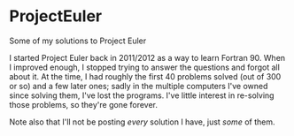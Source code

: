 # ProjectEuler
Some of my solutions to Project Euler

I started Project Euler back in 2011/2012 as a way to learn Fortran 90. When I improved enough, I stopped trying to answer the questions and forgot all about it. At the time, I had roughly the first 40 problems solved (out of 300 or so) and a few later ones; sadly in the multiple computers I've owned since solving them, I've lost the programs. I've little interest in re-solving those problems, so they're gone forever.

Note also that I'll not be posting *every* solution I have, just *some* of them.
